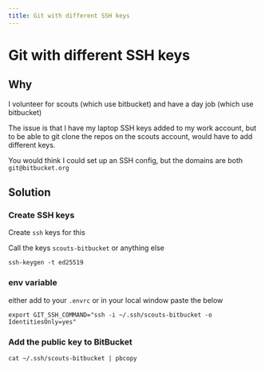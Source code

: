 ```yaml
---
title: Git with different SSH keys
---
```


# Git with different SSH keys

## Why

I volunteer for scouts (which use bitbucket) and have a day job (which use bitbucket)

The issue is that I have my laptop SSH keys added to my work account, but to be able to git clone the repos on the scouts account,
would have to add different keys.

You would think I could set up an SSH config, but the domains are both `git@bitbucket.org`

## Solution

### Create SSH keys

Create `ssh` keys for this

Call the keys `scouts-bitbucket` or anything else

```shell
ssh-keygen -t ed25519
```

### env variable

either add to your `.envrc` or in your local window paste the below

```shell
export GIT_SSH_COMMAND="ssh -i ~/.ssh/scouts-bitbucket -o IdentitiesOnly=yes"
```

### Add the public key to BitBucket

```shell
cat ~/.ssh/scouts-bitbucket | pbcopy
```
